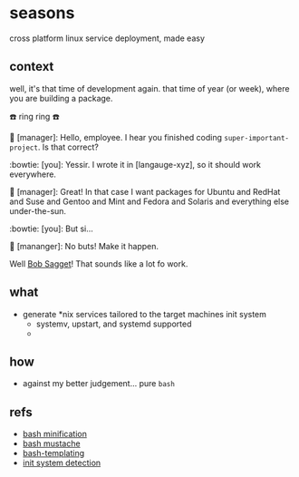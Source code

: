 # seasons
cross platform linux service deployment, made easy

## context

well, it's that time of development again.  that time of year (or week), where you are building a package.

:phone: ring ring :phone:

:older_man: [manager]: Hello, employee. I hear you finished coding `super-important-project`.  Is that correct?

:bowtie: [you]: Yessir.  I wrote it in [langauge-xyz], so it should work everywhere.

:older_man: [manager]: Great!  In that case I want packages for Ubuntu and RedHat and Suse and Gentoo and Mint and Fedora and Solaris and everything else under-the-sun.

:bowtie: [you]: But si...

:older_man: [mananger]: No buts!  Make it happen.


Well [Bob Sagget](https://www.youtube.com/watch?v=aR7GUiiKEz0&feature=youtu.be&t=13s)!  That sounds like a lot fo work.

## what

- generate *nix services tailored to the target machines init system
  - systemv, upstart, and systemd supported
  -
## how

- against my better judgement... pure `bash`

## refs

- [bash minification](http://bash-minifier.appspot.com/)
- [bash mustache](https://github.com/tests-always-included/mo)
- [bash-templating](https://github.com/johanhaleby/bash-templater/blob/master/templater.sh)
- [init system detection](http://unix.stackexchange.com/questions/18209/detect-init-system-using-the-shell)
